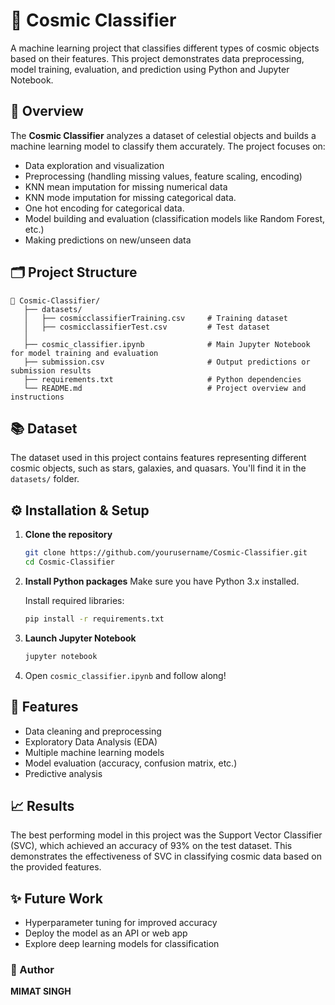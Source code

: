 
# 🌌 Cosmic Classifier

A machine learning project that classifies different types of cosmic objects based on their features. This project demonstrates data preprocessing, model training, evaluation, and prediction using Python and Jupyter Notebook.

## 🚀 Overview

The **Cosmic Classifier** analyzes a dataset of celestial objects and builds a machine learning model to classify them accurately. The project focuses on:
- Data exploration and visualization
- Preprocessing (handling missing values, feature scaling, encoding)
- KNN mean imputation for missing numerical data
- KNN mode imputation for missing categorical data.
- One hot encoding for categorical data.
- Model building and evaluation (classification models like Random Forest, etc.)
- Making predictions on new/unseen data

## 🗂️ Project Structure

```
📁 Cosmic-Classifier/
   ├── datasets/
   │   ├── cosmicclassifierTraining.csv     # Training dataset
   │   ├── cosmicclassifierTest.csv         # Test dataset
   │
   ├── cosmic_classifier.ipynb              # Main Jupyter Notebook for model training and evaluation
   ├── submission.csv                       # Output predictions or submission results
   ├── requirements.txt                     # Python dependencies
   └── README.md                            # Project overview and instructions

```

## 📚 Dataset

The dataset used in this project contains features representing different cosmic objects, such as stars, galaxies, and quasars. You'll find it in the `datasets/` folder.
## ⚙️ Installation & Setup

1. **Clone the repository**
   ```bash
   git clone https://github.com/yourusername/Cosmic-Classifier.git
   cd Cosmic-Classifier
   ```

2. **Install Python packages**
   Make sure you have Python 3.x installed.

   Install required libraries:
   ```bash
   pip install -r requirements.txt

3. **Launch Jupyter Notebook**
   ```bash
   jupyter notebook
   ```

4. Open `cosmic_classifier.ipynb` and follow along!

## 🔎 Features

- Data cleaning and preprocessing
- Exploratory Data Analysis (EDA)
- Multiple machine learning models
- Model evaluation (accuracy, confusion matrix, etc.)
- Predictive analysis

## 📈 Results

The best performing model in this project was the Support Vector Classifier (SVC), which achieved an accuracy of 93% on the test dataset.
This demonstrates the effectiveness of SVC in classifying cosmic data based on the provided features.

## ✨ Future Work

- Hyperparameter tuning for improved accuracy
- Deploy the model as an API or web app
- Explore deep learning models for classification


### 🚀 Author
**MIMAT SINGH**
